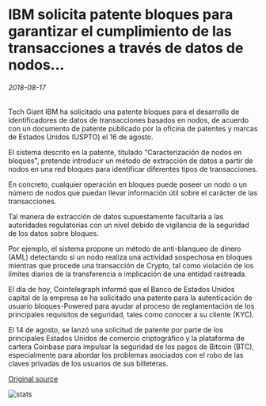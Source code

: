 # IBM solicita patente bloques para garantizar el cumplimiento de las transacciones a través de datos de nodos...

###### 2018-08-17

Tech Giant IBM ha solicitado una patente bloques para el desarrollo de identificadores de datos de transacciones basados en nodos, de acuerdo con un documento de patente publicado por la oficina de patentes y marcas de Estados Unidos (USPTO) el 16 de agosto.

El sistema descrito en la patente, titulado "Caracterización de nodos en bloques", pretende introducir un método de extracción de datos a partir de nodos en una red bloques para identificar diferentes tipos de transacciones.

En concreto, cualquier operación en bloques puede poseer un nodo o un número de nodos que puedan llevar información útil sobre el carácter de las transacciones.

Tal manera de extracción de datos supuestamente facultaría a las autoridades regulatorias con un nivel debido de vigilancia de la seguridad de los datos sobre bloques.

Por ejemplo, el sistema propone un método de anti-blanqueo de dinero (AML) detectando si un nodo realiza una actividad sospechosa en bloques mientras que procede una transacción de Crypto, tal como violación de los límites diarios de la transferencia o implicación de una entidad rastreada.

El día de hoy, Cointelegraph informó que el Banco de Estados Unidos capital de la empresa se ha solicitado una patente para la autenticación de usuario bloques-Powered para ayudar al proceso de reglamentación de los principales requisitos de seguridad, tales como conocer a su cliente (KYC).

El 14 de agosto, se lanzó una solicitud de patente por parte de los principales Estados Unidos de comercio criptográfico y la plataforma de cartera Coinbase para impulsar la seguridad de los pagos de Bitcoin (BTC), especialmente para abordar los problemas asociados con el robo de las claves privadas de los usuarios de sus billeteras.

[Original source](https://cointelegraph.com/news/ibm-applies-for-blockchain-patent-to-ensure-transaction-compliance-via-nodes-data)

![stats](https://c.statcounter.com/11760860/0/a89fa40b/1/ "stats")